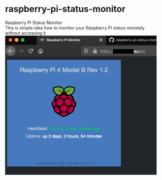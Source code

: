 # raspberry-pi-status-monitor
<t1>Raspberry Pi Status Monitor</t1><br>
This is simple idea how to monitor your Raspberry Pi status remotely without accessing it<br>
![screenshot](https://github.com/kkuderko/raspberry-pi-status-monitor/blob/main/screenshot01.png)

